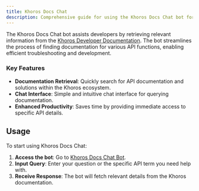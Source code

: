```yaml
---
title: Khoros Docs Chat
description: Comprehensive guide for using the Khoros Docs Chat bot for API documentation assistance.
---
```


<!-- This guide helps users navigate and make the most of the Khoros Docs Chat bot, a tool designed to provide quick access to Khoros Developer API documentation.

## Overview -->

The Khoros Docs Chat bot assists developers by retrieving relevant information from the [Khoros Developer Documentation](https://developer.khoros.com/). The bot streamlines the process of finding documentation for various API functions, enabling efficient troubleshooting and development.

### Key Features

- **Documentation Retrieval**: Quickly search for API documentation and solutions within the Khoros ecosystem.
- **Chat Interface**: Simple and intuitive chat interface for querying documentation.
- **Enhanced Productivity**: Saves time by providing immediate access to specific API details.

## Usage

To start using Khoros Docs Chat:

1. **Access the bot**: Go to [Khoros Docs Chat Bot](https://khoros-chatbot.happypond-69c9c1e2.eastus.azurecontainerapps.io/).
2. **Input Query**: Enter your question or the specific API term you need help with.
3. **Receive Response**: The bot will fetch relevant details from the Khoros documentation.
